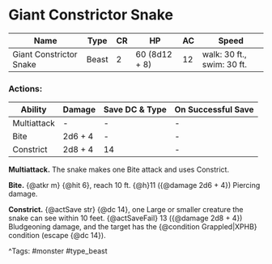 # Giant Constrictor Snake

| Name | Type | CR | HP | AC | Speed |
|------|------|----|----|----|-------|
| Giant Constrictor Snake | Beast | 2 | 60 (8d12 + 8) | 12 | walk: 30 ft., swim: 30 ft. |

### Actions:

| Ability | Damage | Save DC & Type | On Successful Save |
|---------|--------|----------------|--------------------|
| Multiattack | - | - | - |
| Bite | 2d6 + 4 | - | - |
| Constrict | 2d8 + 4 | 14 | - |


**Multiattack.** The snake makes one Bite attack and uses Constrict.

**Bite.** {@atkr m} {@hit 6}, reach 10 ft. {@h}11 ({@damage 2d6 + 4}) Piercing damage.

**Constrict.** {@actSave str} {@dc 14}, one Large or smaller creature the snake can see within 10 feet. {@actSaveFail} 13 ({@damage 2d8 + 4}) Bludgeoning damage, and the target has the {@condition Grappled|XPHB} condition (escape {@dc 14}).

^Tags: #monster #type_beast